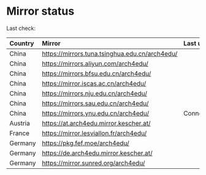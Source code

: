 <script src="./time.js"></script>
# Mirror status
Last check: <script type="text/javascript">localize(1686233793.6346664);</script>

|Country|Mirror|Last update|
|:------|:-----|:----------|
|China|https://mirrors.tuna.tsinghua.edu.cn/arch4edu/|<script type="text/javascript">localize(1686206023);</script>|
|China|https://mirrors.aliyun.com/arch4edu/|<script type="text/javascript">localize(1686119413);</script>|
|China|https://mirrors.bfsu.edu.cn/arch4edu/|<script type="text/javascript">localize(1686162581);</script>|
|China|https://mirror.iscas.ac.cn/arch4edu/|<script type="text/javascript">localize(1686206023);</script>|
|China|https://mirrors.nju.edu.cn/arch4edu/|<script type="text/javascript">localize(1686162581);</script>|
|China|https://mirrors.sau.edu.cn/arch4edu/|<script type="text/javascript">localize(1673850842);</script>|
|China|https://mirrors.ynu.edu.cn/arch4edu/|ConnectTimeout|
|Austria|https://at.arch4edu.mirror.kescher.at/|<script type="text/javascript">localize(1686206023);</script>|
|France|https://mirror.lesviallon.fr/arch4edu/|<script type="text/javascript">localize(1686206023);</script>|
|Germany|https://pkg.fef.moe/arch4edu/|<script type="text/javascript">localize(1686206023);</script>|
|Germany|https://de.arch4edu.mirror.kescher.at/|<script type="text/javascript">localize(1686206023);</script>|
|Germany|https://mirror.sunred.org/arch4edu/|<script type="text/javascript">localize(1686206023);</script>|

<script src="./tablefilter/tablefilter.js"></script>
<script src="./table.js"></script>